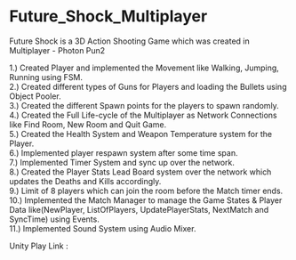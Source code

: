 # Future_Shock_Multiplayer
Future Shock is a 3D Action Shooting Game which was created in Multiplayer - Photon Pun2

1.) Created Player and implemented the Movement like Walking, Jumping, Running using FSM.  
2.) Created different types of Guns for Players and loading the Bullets using Object Pooler.  
3.) Created the different Spawn points for the players to spawn randomly.  
4.) Created the Full Life-cycle of the Multiplayer as Network Connections like Find Room, New Room and Quit Game.  
5.) Created the Health System and Weapon Temperature system for the Player.  
6.) Implemented player respawn system after some time span.  
7.) Implemented Timer System and sync up over the network.  
8.) Created the Player Stats Lead Board system over the network which updates the Deaths and Kills accordingly.  
9.) Limit of 8 players which can join the room before the Match timer ends.  
10.) Implemented the Match Manager to manage the Game States & Player Data like(NewPlayer, ListOfPlayers, UpdatePlayerStats, NextMatch and SyncTime) using Events.  
11.) Implemented Sound System using Audio Mixer.  

Unity Play Link : 
